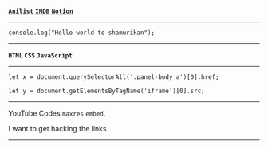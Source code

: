 <a href="https://anilist.co"> __`Anilist`__ </a>
<a href="https://m.imdb.com"> __`IMDB`__ </a>
<a href="https://notion.so"> __`Notion`__ </a>

---

```JS
console.log("Hello world to shamurikan");
```

---

__`HTML` `CSS` `JavaScript`__

---

```JS
let x = document.querySelectorAll('.panel-body a')[0].href;

let y = document.getElementsByTagName('iframe')[0].src;

```

---

YouTube Codes `maxres` `embed`.

I want to get hacking the links.

___

